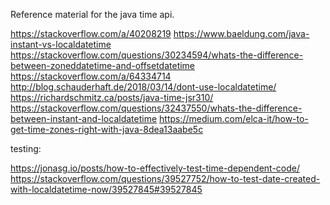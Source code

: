 Reference material for the java time api.

https://stackoverflow.com/a/40208219
https://www.baeldung.com/java-instant-vs-localdatetime 
https://stackoverflow.com/questions/30234594/whats-the-difference-between-zoneddatetime-and-offsetdatetime 
https://stackoverflow.com/a/64334714 
http://blog.schauderhaft.de/2018/03/14/dont-use-localdatetime/ 
https://richardschmitz.ca/posts/java-time-jsr310/ 
https://stackoverflow.com/questions/32437550/whats-the-difference-between-instant-and-localdatetime 
https://medium.com/elca-it/how-to-get-time-zones-right-with-java-8dea13aabe5c 


testing:

https://jonasg.io/posts/how-to-effectively-test-time-dependent-code/ 
https://stackoverflow.com/questions/39527752/how-to-test-date-created-with-localdatetime-now/39527845#39527845 
